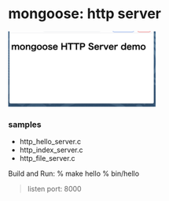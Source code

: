 mongoose: http server
===============

<img src="https://raw.githubusercontent.com/ohwada/MAC_cpp_Samples/master/mongoose/screenshots/http_index_server.png" width="300" />

### samples  
- http_hello_server.c
- http_index_server.c
- http_file_server.c

Build and Run:
% make hello
% bin/hello
> listen port: 8000


